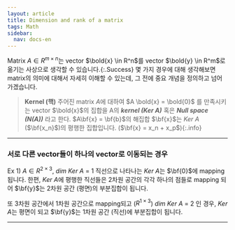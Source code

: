 ```yaml
---
layout: article
title: Dimension and rank of a matrix
tags: Math
sidebar:
  nav: docs-en
---
```


Matrix $A \in R^{m \times n}$는 vector $\bold{x} \in R^n$를 vector $\bold{y} \in R^m$로 옮기는 사상으로 생각할 수 있습니다.{:.Success}
몇 가지 경우에 대해 생각해보면 matrix의 의미에 대해서 자세히 이해할 수 있는데, 그 전에 중요 개념을 정의하고 넘어가겠습니다.

> **Kernel (핵)**
주어진 matrix $A$에 대하여 $A \bold{x} = \bold{0}$ 를 만족시키는 vector $\bold{x}$의 집합을 A의 ***kernel (Ker A)*** 혹은 ***Null space (N(A))*** 라고 한다.
$A\bf{x} = \bf{b}$의 해집합 $\bf{x}$는 *Ker A* ($\bf{x_n}$)의 평행한 집합입니다. ($\bf{x} = x_n + x_p$){:.info}


---

### 서로 다른 vector들이 하나의 vector로 이동되는 경우

Ex 1) $A \in R^{2 \times 3}$, *dim Ker A* = 1
직선으로 나타나는 *Ker A*는 $\bf{0}$에 mapping 됩니다. 한편, *Ker A*에 평행한 직선들은 2차원 공간의 각각 하나의 점들로 mapping 되어 $\bf{y}$는 2차원 공간 (평면)의 부분집합이 됩니다.

또 3차원 공간에서 1차원 공간으로 mapping되고 ($R^{1 \times 3}$) *dim Ker A* = 2 인 경우, *Ker A*는 평면이 되고 $\bf{y}$는 1차원 공간 (직선)에 부분집합이 됩니다.


---
